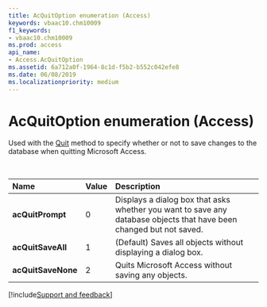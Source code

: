 ```yaml
---
title: AcQuitOption enumeration (Access)
keywords: vbaac10.chm10009
f1_keywords:
- vbaac10.chm10009
ms.prod: access
api_name:
- Access.AcQuitOption
ms.assetid: 6a712a0f-1964-8c1d-f5b2-b552c042efe8
ms.date: 06/08/2019
ms.localizationpriority: medium
---
```



# AcQuitOption enumeration (Access)

Used with the [Quit](Access.Application.Quit.md) method to specify whether or not to save changes to the database when quitting Microsoft Access.

<br/>

|Name|Value|Description|
|:-----|:-----|:-----|
|**acQuitPrompt**|0|Displays a dialog box that asks whether you want to save any database objects that have been changed but not saved. |
|**acQuitSaveAll**|1|(Default) Saves all objects without displaying a dialog box.|
|**acQuitSaveNone**|2|Quits Microsoft Access without saving any objects.|

[!include[Support and feedback](~/includes/feedback-boilerplate.md)]